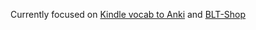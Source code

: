 Currently focused on [Kindle vocab to Anki](https://github.com/hebiscus/KindleVocabToAnki) and [BLT-Shop](https://github.com/hebiscus/BLT-Shop)
